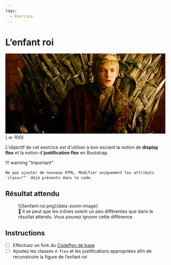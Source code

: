 ```yaml
---
tags:
  - Exercice
---
```


# L’enfant roi

![](./jeune-roi.gif){.w-100}

L'objectif de cet exercice est d'utiliser à bon escient la notion de **display flex** et la notion d'**justification flex** en Bootstrap.

!!! warning "Important"

    Ne pas ajouter de nouveau HTML. Modifier uniquement les attributs `class=""` déjà présents dans le code.

## Résultat attendu

<figure markdown>
![](enfant-roi.png){data-zoom-image}
<figcaption>💅 Il se peut que les icônes soient un peu différentes que dans le résultat attendu. Vous pouvez ignorer cette différence.</figcaption>
</figure>

## Instructions

* [ ] Effectuez un fork du [CodePen de base](https://codepen.io/tim-momo/pen/vYqMWGg)
* [ ] Ajoutez les classes `d-flex` et les justifications appropriées afin de reconstruire la figure de l’enfant roi
